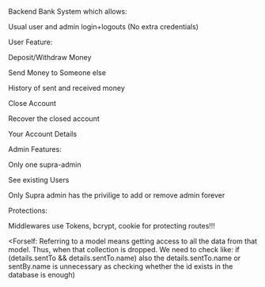Backend Bank System which allows:

Usual user and admin login+logouts (No extra credentials)

User Feature:

Deposit/Withdraw Money

Send Money to Someone else

History of sent and received money

Close Account

Recover the closed account

Your Account Details

Admin Features:

Only one supra-admin

See existing Users

Only Supra admin has the privilige to add or remove admin forever

Protections:

Middlewares use Tokens, bcrypt, cookie for protecting routes!!!

<Forself: Referring to a model means getting access to all the data from that model. Thus, when that collection is dropped. We need to check like: if (details.sentTo && details.sentTo.name) also the details.sentTo.name or sentBy.name is unnecessary as checking whether the id exists in the database is enough)

